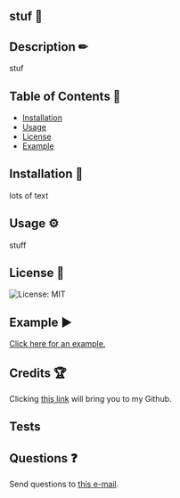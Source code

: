 ## stuf 📄
## Description ✏
stuf

## Table of Contents 📝

- [Installation](#installation)
- [Usage](#usage)
- [License](#license)
- [Example](#example)

## Installation 📂

lots of text

## Usage ⚙

stuff

## License 🔑

![License: MIT](https://img.shields.io/badge/License-MIT-yellow.svg)

## Example ▶

[Click here for an example.](things)

## Credits 🏆

Clicking [this link](yay) will bring you to my Github.

## Tests


 
## Questions ❓

Send questions to [this e-mail](email).
